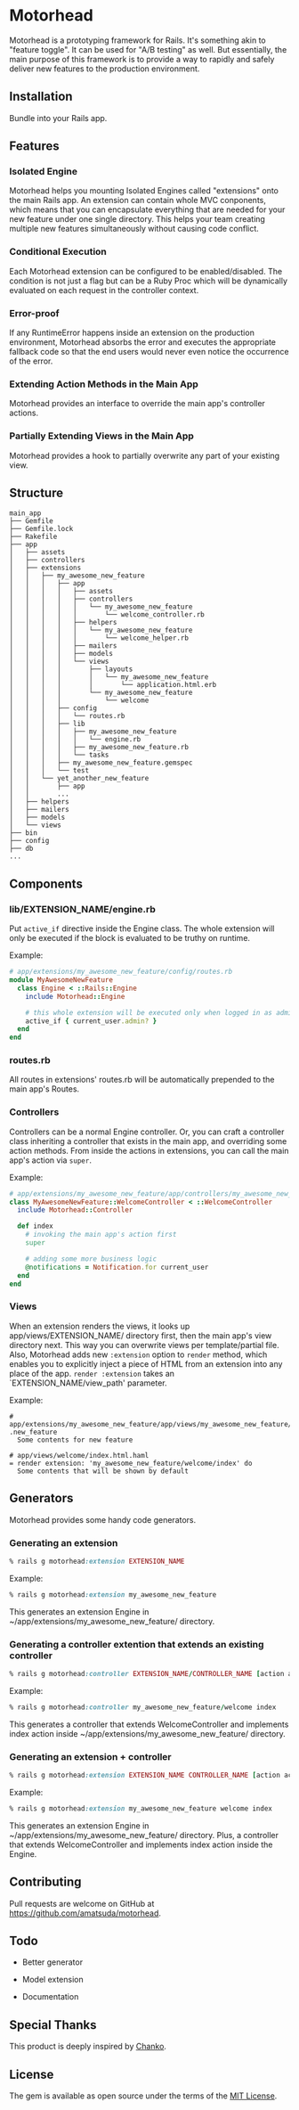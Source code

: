 # Motorhead

Motorhead is a prototyping framework for Rails.
It's something akin to "feature toggle".
It can be used for "A/B testing" as well.
But essentially, the main purpose of this framework is to provide a way to rapidly and safely deliver new features to the production environment.


## Installation

Bundle into your Rails app.


## Features

### Isolated Engine

Motorhead helps you mounting Isolated Engines called "extensions" onto the main Rails app.
An extension can contain whole MVC conponents, which means that you can encapsulate everything that are needed for your new feature under one single directory.
This helps your team creating multiple new features simultaneously without causing code conflict.

### Conditional Execution

Each Motorhead extension can be configured to be enabled/disabled.
The condition is not just a flag but can be a Ruby Proc which will be dynamically evaluated on each request in the controller context.

### Error-proof

If any RuntimeError happens inside an extension on the production environment, Motorhead absorbs the error and executes the appropriate fallback code so that the end users would never even notice the occurrence of the error.

### Extending Action Methods in the Main App

Motorhead provides an interface to override the main app's controller actions.

### Partially Extending Views in the Main App

Motorhead provides a hook to partially overwrite any part of your existing view.


## Structure

    main_app
    ├── Gemfile
    ├── Gemfile.lock
    ├── Rakefile
    ├── app
    │   ├── assets
    │   ├── controllers
    │   ├── extensions
    │   │   ├── my_awesome_new_feature
    │   │   │   ├── app
    │   │   │   │   ├── assets
    │   │   │   │   ├── controllers
    │   │   │   │   │   └── my_awesome_new_feature
    │   │   │   │   │       └── welcome_controller.rb
    │   │   │   │   ├── helpers
    │   │   │   │   │   └── my_awesome_new_feature
    │   │   │   │   │       └── welcome_helper.rb
    │   │   │   │   ├── mailers
    │   │   │   │   ├── models
    │   │   │   │   └── views
    │   │   │   │       ├── layouts
    │   │   │   │       │   └── my_awesome_new_feature
    │   │   │   │       │       └── application.html.erb
    │   │   │   │       └── my_awesome_new_feature
    │   │   │   │           └── welcome
    │   │   │   ├── config
    │   │   │   │   └── routes.rb
    │   │   │   ├── lib
    │   │   │   │   ├── my_awesome_new_feature
    │   │   │   │   │   └── engine.rb
    │   │   │   │   ├── my_awesome_new_feature.rb
    │   │   │   │   └── tasks
    │   │   │   ├── my_awesome_new_feature.gemspec
    │   │   │   └── test
    │   │   └── yet_another_new_feature
    │   │       ├── app
    │   │       ...
    │   ├── helpers
    │   ├── mailers
    │   ├── models
    │   └── views
    ├── bin
    ├── config
    ├── db
    ...


## Components

### lib/EXTENSION\_NAME/engine.rb

Put `active_if` directive inside the Engine class. The whole extension will only be executed if the block is evaluated to be truthy on runtime.

Example:

```ruby
# app/extensions/my_awesome_new_feature/config/routes.rb
module MyAwesomeNewFeature
  class Engine < ::Rails::Engine
    include Motorhead::Engine

    # this whole extension will be executed only when logged in as admin users
    active_if { current_user.admin? }
  end
end
```

### routes.rb

All routes in extensions' routes.rb will be automatically prepended to the main app's Routes.


### Controllers

Controllers can be a normal Engine controller.
Or, you can craft a controller class inheriting a controller that exists in the main app, and overriding some action methods.
From inside the actions in extensions, you can call the main app's action via `super`.

Example:

```ruby
# app/extensions/my_awesome_new_feature/app/controllers/my_awesome_new_feature/welcome_controller.rb
class MyAwesomeNewFeature::WelcomeController < ::WelcomeController
  include Motorhead::Controller

  def index
    # invoking the main app's action first
    super

    # adding some more business logic
    @notifications = Notification.for current_user
  end
end
```


### Views

When an extension renders the views, it looks up app/views/EXTENSION\_NAME/ directory first, then the main app's view directory next. This way you can overwrite views per template/partial file.
Also, Motorhead adds new `:extension` option to `render` method, which enables you to explicitly inject a piece of HTML from an extension into any place of the app.
`render :extension` takes an `EXTENSION_NAME/view_path' parameter.

Example:

```haml
# app/extensions/my_awesome_new_feature/app/views/my_awesome_new_feature/welcome/_index.html.haml
.new_feature
  Some contents for new feature

# app/views/welcome/index.html.haml
= render extension: 'my_awesome_new_feature/welcome/index' do
  Some contents that will be shown by default
```


## Generators

Motorhead provides some handy code generators.

### Generating an extension

```ruby
% rails g motorhead:extension EXTENSION_NAME
```

Example:

```ruby
% rails g motorhead:extension my_awesome_new_feature
```

  This generates an extension Engine in
  ~/app/extensions/my\_awesome\_new\_feature/ directory.

### Generating a controller extention that extends an existing controller

```ruby
% rails g motorhead:controller EXTENSION_NAME/CONTROLLER_NAME [action action] [options]
```

Example:

```ruby
% rails g motorhead:controller my_awesome_new_feature/welcome index
```

  This generates a controller that extends WelcomeController and implements index action inside ~/app/extensions/my\_awesome\_new\_feature/ directory.

### Generating an extension + controller


```ruby
% rails g motorhead:extension EXTENSION_NAME CONTROLLER_NAME [action action] [options]
```

Example:

```ruby
% rails g motorhead:extension my_awesome_new_feature welcome index
```

  This generates an extension Engine in ~/app/extensions/my\_awesome\_new\_feature/ directory.  Plus, a controller that extends WelcomeController and implements index action inside the Engine.


## Contributing

Pull requests are welcome on GitHub at https://github.com/amatsuda/motorhead.


## Todo

* Better generator

* Model extension

* Documentation


## Special Thanks

This product is deeply inspired by [Chanko](http://cookpad.github.io/chanko/).

## License

The gem is available as open source under the terms of the [MIT License](http://opensource.org/licenses/MIT).
